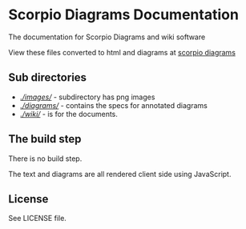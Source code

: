 # Scorpio Diagrams Documentation

The documentation for Scorpio Diagrams and wiki software

View these files converted to html and diagrams at [scorpio diagrams](http://scorpiodiagrams.com/gitwrapped.html#scorpio_docs;scorpio_diagrams)

## Sub directories

+ *[./images/](https://github.com/scorpiodiagrams/scorpio_docs/tree/master/images)* - subdirectory has png images
+ *[./diagrams/](https://github.com/scorpiodiagrams/scorpio_docs/tree/master/diagrams)* - contains the specs for annotated diagrams
+ *[./wiki/](https://github.com/scorpiodiagrams/scorpio_docs/tree/master/wiki)* - is for the documents.

## The build step

There is no build step.

The text and diagrams are all rendered client side using JavaScript.  

## License

See LICENSE file.

